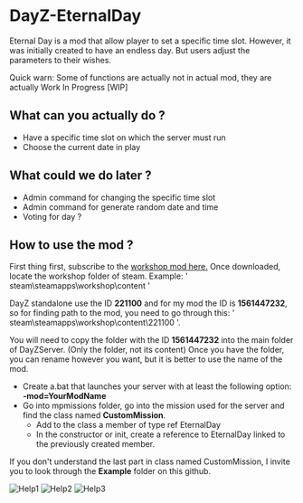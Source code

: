 # DayZ-EternalDay

Eternal Day is a mod that allow player to set a specific time slot. However, it was initially created to have an endless day. But users adjust the parameters to their wishes.

Quick warn: Some of functions are actually not in actual mod, they are actually Work In Progress [WIP]

## What can you actually  do ?

* Have a specific time slot on which the server must run
* Choose the current date in play

## What could we do later ?

* Admin command for changing the specific time slot
* Admin command for generate random date and time
* Voting for day ?

## How to use the mod ?

First thing first, subscribe to the [workshop mod here.](https://steamcommunity.com/sharedfiles/filedetails/?id=1561447232)
Once downloaded, locate the workshop folder of steam. Example: ' steam\steamapps\workshop\content '

DayZ standalone use the ID **221100** and for my mod the ID is **1561447232**, so for finding path to the mod, you need to go through this: ' steam\steamapps\workshop\content\221100 '.

You will need to copy the folder with the ID **1561447232** into the main folder of DayZServer. (Only the folder, not its content)
Once you have the folder, you can rename however you want, but it is better to use the name of the mod.

* Create a.bat that launches your server with at least the following option: **-mod=YourModName**
* Go into mpmissions folder, go into the mission used for the server and find the class named **CustomMission**.
  * Add to the class a member of type ref EternalDay
  * In the constructor or init, create a reference to EternalDay linked to the previously created member.
  
If you don't understand the last part in class named CustomMission, I invite you to look through the **Example** folder on this github.

![Help1](https://i.imgur.com/0L8d1mR.png)
![Help2](https://i.imgur.com/H6y26pf.png)
![Help3](https://i.imgur.com/Hjkxzaq.png)
